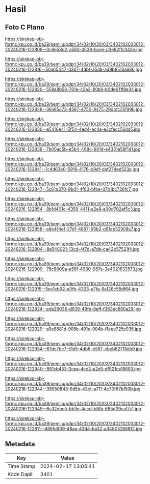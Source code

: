 # Hasil

## Foto C Plano

https://sirekap-obj-formc.kpu.go.id/ba39/pemilu/pdpr/34/02/10/20/03/3402102003012-20240216-122808--0c6e58d2-a580-4538-bcee-d3e82ffc043e.jpg

https://sirekap-obj-formc.kpu.go.id/ba39/pemilu/pdpr/34/02/10/20/03/3402102003012-20240216-122816--50a05447-0307-4dbf-a5db-ad9b8513a686.jpg

https://sirekap-obj-formc.kpu.go.id/ba39/pemilu/pdpr/34/02/10/20/03/3402102003012-20240216-122820--558a8b56-781e-42a2-80b6-b0de611f8e34.jpg

https://sirekap-obj-formc.kpu.go.id/ba39/pemilu/pdpr/34/02/10/20/03/3402102003012-20240216-122826--36a85a73-4567-4750-8475-29dbfc25f99b.jpg

https://sirekap-obj-formc.kpu.go.id/ba39/pemilu/pdpr/34/02/10/20/03/3402102003012-20240216-122830--e5416e41-5f54-4ed4-ac4a-e3cfecc56dd5.jpg

https://sirekap-obj-formc.kpu.go.id/ba39/pemilu/pdpr/34/02/10/20/03/3402102003012-20240216-122836--7b00ac5b-e5b4-468c-981d-e4331a58f1d1.jpg

https://sirekap-obj-formc.kpu.go.id/ba39/pemilu/pdpr/34/02/10/20/03/3402102003012-20240216-122841--1c4d63e0-5916-4176-b9df-def274ed523a.jpg

https://sirekap-obj-formc.kpu.go.id/ba39/pemilu/pdpr/34/02/10/20/03/3402102003012-20240216-122847--5c81b370-9bd1-4f83-bfbe-07b1bc736fc7.jpg

https://sirekap-obj-formc.kpu.go.id/ba39/pemilu/pdpr/34/02/10/20/03/3402102003012-20240216-122854--8b1d401c-4358-4411-a2e8-a00d702af5c3.jpg

https://sirekap-obj-formc.kpu.go.id/ba39/pemilu/pdpr/34/02/10/20/03/3402102003012-20240216-122858--e8e414e1-27d1-4897-96b2-d61ab52908a7.jpg

https://sirekap-obj-formc.kpu.go.id/ba39/pemilu/pdpr/34/02/10/20/03/3402102003012-20240216-122904--8e540021-13cd-4f7d-a7db-ca42b57521f4.jpg

https://sirekap-obj-formc.kpu.go.id/ba39/pemilu/pdpr/34/02/10/20/03/3402102003012-20240216-122909--76c8009a-a56f-4930-987e-3e4021633573.jpg

https://sirekap-obj-formc.kpu.go.id/ba39/pemilu/pdpr/34/02/10/20/03/3402102003012-20240216-122915--5ee1eb92-a0fb-4323-a7fa-6a126c58df64.jpg

https://sirekap-obj-formc.kpu.go.id/ba39/pemilu/pdpr/34/02/10/20/03/3402102003012-20240216-122924--eda26036-d939-49fe-8eff-f363ec880a29.jpg

https://sirekap-obj-formc.kpu.go.id/ba39/pemilu/pdpr/34/02/10/20/03/3402102003012-20240216-122929--a9e8581d-905b-491e-904b-f1eee725e935.jpg

https://sirekap-obj-formc.kpu.go.id/ba39/pemilu/pdpr/34/02/10/20/03/3402102003012-20240216-122934--67dc7bc7-51d5-4db6-b597-ebeb62718db9.jpg

https://sirekap-obj-formc.kpu.go.id/ba39/pemilu/pdpr/34/02/10/20/03/3402102003012-20240216-122940--981cb453-3cea-4cc2-a2e5-df521ce16693.jpg

https://sirekap-obj-formc.kpu.go.id/ba39/pemilu/pdpr/34/02/10/20/03/3402102003012-20240216-122944--38950843-9d5b-43cf-a711-4c70f67bf50b.jpg

https://sirekap-obj-formc.kpu.go.id/ba39/pemilu/pdpr/34/02/10/20/03/3402102003012-20240216-122949--6c32ebc5-bb3e-4ccd-b8fb-665d39caf7c1.jpg

https://sirekap-obj-formc.kpu.go.id/ba39/pemilu/pdpr/34/02/10/20/03/3402102003012-20240216-122811--466fd609-48ae-43d4-ba32-a34805268812.jpg


## Metadata

| Key        | Value               |
| ---------- | ------------------- |
| Time Stamp | 2024-02-17 13:05:41 |
| Kode Dapil | 3401                |



